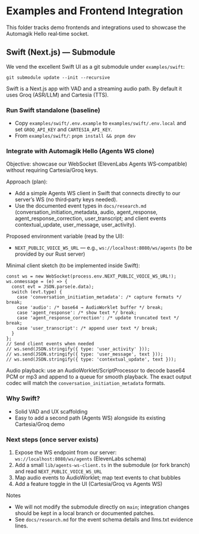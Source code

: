 # Examples and Frontend Integration

This folder tracks demo frontends and integrations used to showcase the Automagik Hello real‑time socket.

## Swift (Next.js) — Submodule

We vend the excellent Swift UI as a git submodule under `examples/swift`:

```
git submodule update --init --recursive
```

Swift is a Next.js app with VAD and a streaming audio path. By default it uses Groq (ASR/LLM) and Cartesia (TTS).

### Run Swift standalone (baseline)
- Copy `examples/swift/.env.example` to `examples/swift/.env.local` and set `GROQ_API_KEY` and `CARTESIA_API_KEY`.
- From `examples/swift/`: `pnpm install && pnpm dev`

### Integrate with Automagik Hello (Agents WS clone)
Objective: showcase our WebSocket (ElevenLabs Agents WS‑compatible) without requiring Cartesia/Groq keys.

Approach (plan):
- Add a simple Agents WS client in Swift that connects directly to our server’s WS (no third‑party keys needed).
- Use the documented event types in `docs/research.md` (conversation_initiation_metadata, audio, agent_response, agent_response_correction, user_transcript; and client events contextual_update, user_message, user_activity).

Proposed environment variable (read by the UI):
- `NEXT_PUBLIC_VOICE_WS_URL` — e.g., `ws://localhost:8080/ws/agents` (to be provided by our Rust server)

Minimal client sketch (to be implemented inside Swift):
```
const ws = new WebSocket(process.env.NEXT_PUBLIC_VOICE_WS_URL!);
ws.onmessage = (e) => {
  const evt = JSON.parse(e.data);
  switch (evt.type) {
    case 'conversation_initiation_metadata': /* capture formats */ break;
    case 'audio': /* base64 → AudioWorklet buffer */ break;
    case 'agent_response': /* show text */ break;
    case 'agent_response_correction': /* update truncated text */ break;
    case 'user_transcript': /* append user text */ break;
  }
};
// Send client events when needed
// ws.send(JSON.stringify({ type: 'user_activity' }));
// ws.send(JSON.stringify({ type: 'user_message', text }));
// ws.send(JSON.stringify({ type: 'contextual_update', text }));
```

Audio playback: use an AudioWorklet/ScriptProcessor to decode base64 PCM or mp3 and append to a queue for smooth playback. The exact output codec will match the `conversation_initiation_metadata` formats.

### Why Swift?
- Solid VAD and UX scaffolding
- Easy to add a second path (Agents WS) alongside its existing Cartesia/Groq demo

### Next steps (once server exists)
1. Expose the WS endpoint from our server: `ws://localhost:8080/ws/agents` (ElevenLabs schema)
2. Add a small `lib/agents-ws-client.ts` in the submodule (or fork branch) and read `NEXT_PUBLIC_VOICE_WS_URL`
3. Map audio events to AudioWorklet; map text events to chat bubbles
4. Add a feature toggle in the UI (Cartesia/Groq vs Agents WS)

Notes
- We will not modify the submodule directly on `main`; integration changes should be kept in a local branch or documented patches.
- See `docs/research.md` for the event schema details and llms.txt evidence lines.
